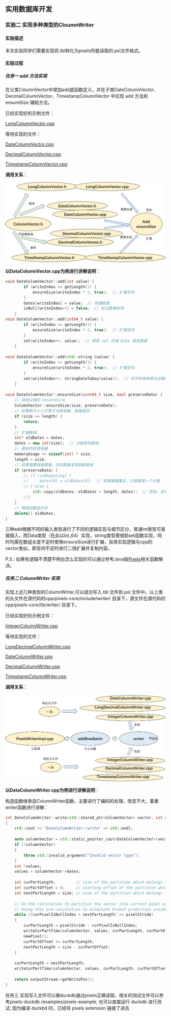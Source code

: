 ## 实用数据库开发

### 实验二 实现多种类型的CloumnWriter

#### 实验描述

本次实验同学们需要实现将.tbl转化为pixels所能读取的.pxl文件格式。

#### 实验过程

##### 任务一 add 方法实现

在父类ColumnVector中增加add虚函数定义，并在子类DateColumnVector、DecimalColumnVector、TimestampColumnVector 中实现 add 方法和 ensureSize 辅助方法。

已经实现好的示例文件：

[LongColumnVector.cpp](./pixels-core/lib/vector/LongColumnVector.cpp)

等待实现的文件：

[DateColumnVector.cpp](./pixels-core/lib/vector/DateColumnVector.cpp)

[DecimalColumnVector.cpp](./pixels-core/lib/vector/DecimalColumnVector.cpp)

[TimestampColumnVector.cpp](./pixels-core/lib/vector/TimestampColumnVector.cpp)

**调用关系**：

<div style="text-align: center;">
    <img src="./ReportImg/1exp.png" alt="描述1" style="width: 600px; height: auto;" />
</div>

**以DataColumnVector.cpp为例进行讲解说明**：

``` cpp
void DateColumnVector::add(int value) {
        if (writeIndex >= getLength()) {
            ensureSize(writeIndex * 2, true);  // 扩展空间
        }
        dates[writeIndex] = value;  // 存储数据
        isNull[writeIndex++] = false;  // 标记数据有效
    }
void DateColumnVector::add(int64_t value) {
        if (writeIndex >= getLength()) {
            ensureSize(writeIndex * 2, true);  // 扩展空间
        }
        set(writeIndex++, value);  // 使用 set 存储 Date 类型数据
    }

void DateColumnVector::add(std::string &value) {
        if (writeIndex >= getLength()) {
            ensureSize(writeIndex * 2, true);  // 扩展空间
        }
        set(writeIndex++, stringDateToDay(value));  // 将字符串转换为日期并存储
    }

void DateColumnVector::ensureSize(uint64_t size, bool preserveData) {
    // 调用父类的 ensureSize
    ColumnVector::ensureSize(size, preserveData);
    // 如果新大小小于等于当前容量，直接返回
    if (size <= length) {
        return;
    }
    // 扩展数组
    int* oldDates = dates;
    dates = new int[size];  // 分配新的数组
    // 更新内存使用量
    memoryUsage += sizeof(int) * size;
    length = size;
    // 如果需要保留数据，将旧数据复制到新数组
    if (preserveData) {
        // if (isRepeating) {
        //     dates[0] = oldDates[0];  // 如果数据重复，只保留第一个元素
        // } else {
            std::copy(oldDates, oldDates + length, dates);  // 否则，复制所有数据
        //}
    }
    // 释放旧数组内存
    delete[] oldDates;
}
```

三种add根据不同的输入类型进行了不同的逻辑实现与细节区分，普通int类型可直接插入，而Data类型（在此以int_64）实现，string类型需借助set函数实现，同时均需在数组长度不足时使用ensureSize进行扩展，具体实现逻辑与cpp的vector类似，即空间不足时进行二倍扩展并复制内容。

P.S.: 如果有逻辑不清楚不明白怎么实现的可以通过参考Java版[Pixels](https://github.com/pixelsdb/pixels)相关函数解决。

##### 任务二 ColumnWriter 实现

实现上述几种类型的ColumnWriter,可以成功写入.tbl 文件到.pxl 文件中。以上类的头文件在源代码的cpp/pixels-core/include/writer/ 目录下，源文件在源代码的cpp/pixels-core/lib/writer/ 目录下。

已经实现好的示例文件：

[IntegerColumnWriter.cpp](./pixels-core/lib/writer/IntegerColumnWriter.cpp)

等待实现的文件：

[LongDecimalColumnWriter.cpp](./pixels-core/lib/writer/LongDecimalColumnWriter.cpp)

[DateColumnWriter.cpp](./pixels-core/lib/writer/DateColumnWriter.cpp)

[DecimalColumnWriter.cpp](./pixels-core/lib/writer/DecimalColumnWriter.cpp)

[TimestampColumnWriter.cpp](./pixels-core/lib/writer/TimestampColumnWriter.cpp)

**调用关系**：

<div style="text-align: center;">
    <img src="./ReportImg/2exp.png" alt="描述2" style="width: 600px; height: auto;" />
</div>

**以DataColumnWriter.cpp为例进行讲解说明**：

构造函数继承自ColumnWriter函数，主要进行了编码的处理，改变不大，着重writer函数进行讲解：

``` cpp
int DateColumnWriter::write(std::shared_ptr<ColumnVector> vector, int size)
{
    std::cout << "DateColumnWriter::write" << std::endl;

    auto columnVector = std::static_pointer_cast<DateColumnVector>(vector);
    if (!columnVector)
    {
        throw std::invalid_argument("Invalid vector type");
    }
    int *values;
    values = columnVector->dates;

    int curPartLength;         // size of the partition which belongs to current pixel
    int curPartOffset = 0;     // starting offset of the partition which belongs to current pixel
    int nextPartLength = size; // size of the partition which belongs to next pixel

    // do the calculation to partition the vector into current pixel and next one
    // doing this pre-calculation to eliminate branch prediction inside the for loop
    while ((curPixelIsNullIndex + nextPartLength) >= pixelStride)
    {
        curPartLength = pixelStride - curPixelIsNullIndex;
        writeCurPartTime(columnVector, values, curPartLength, curPartOffset);
        newPixel();
        curPartOffset += curPartLength;
        nextPartLength = size - curPartOffset;
    }

    curPartLength = nextPartLength;
    writeCurPartTime(columnVector, values, curPartLength, curPartOffset);

    return outputStream->getWritePos();
}
```

 任务三
实现写入文件可以被duckdb通过pixels正确读取，相关的测试文件可以参考pixels-duckdb
 /examples/pixels-example, 也可以直接运行 duckdb 进行测试, 因为编译 duckbd 时，已经将 pixels
extension 链接了进去